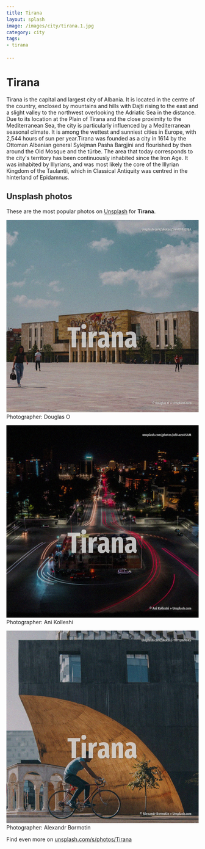 ```yaml
---
title: Tirana
layout: splash
image: /images/city/tirana.1.jpg
category: city
tags:
- tirana

---
```

# Tirana

Tirana  is the capital and largest city of Albania.
It is located in the centre of the country, enclosed by mountains and hills with Dajti rising to 
the east and a slight valley to the northwest overlooking the Adriatic Sea in the distance.
Due to its location at the Plain of Tirana and the close proximity to the Mediterranean Sea, the 
city is particularly influenced by a Mediterranean seasonal climate.
It is among the wettest and sunniest cities in Europe, with 2,544 hours of sun per year.Tirana was 
founded as a city in 1614 by the Ottoman Albanian general Sylejman Pasha Bargjini and flourished by 
then around the Old Mosque and the türbe.
The area that today corresponds to the city's territory has been continuously inhabited since the 
Iron Age.
It was inhabited by Illyrians, and was most likely the core of the Illyrian Kingdom of the 
Taulantii, which in Classical Antiquity was centred in the hinterland of Epidamnus.

 
## Unsplash photos
These are the most popular photos on [Unsplash](https://unsplash.com) for **Tirana**.
 
![Tirana](/images/city/tirana.1.jpg)
Photographer:  Douglas O
 
![Tirana](/images/city/tirana.2.jpg)
Photographer:  Ani Kolleshi
 
![Tirana](/images/city/tirana.3.jpg)
Photographer:  Alexandr Bormotin
 
Find even more on [unsplash.com/s/photos/Tirana](https://unsplash.com/s/photos/Tirana)
 
